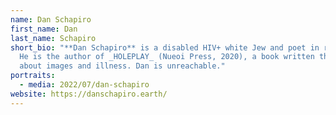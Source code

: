 ```yaml
---
name: Dan Schapiro
first_name: Dan
last_name: Schapiro
short_bio: "**Dan Schapiro** is a disabled HIV+ white Jew and poet in remission.
  He is the author of _HOLEPLAY_ (Nueoi Press, 2020), a book written through and
  about images and illness. Dan is unreachable."
portraits:
  - media: 2022/07/dan-schapiro
website: https://danschapiro.earth/
---
```

